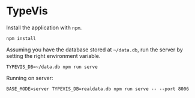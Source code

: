 # TypeVis

Install the application with `npm`.

```
npm install
```

Assuming you have the database stored at `~/data.db`, run the server by setting the right environment variable.

```
TYPEVIS_DB=~/data.db npm run serve
```

Running on server:

```
BASE_MODE=server TYPEVIS_DB=realdata.db npm run serve -- --port 8006
```
